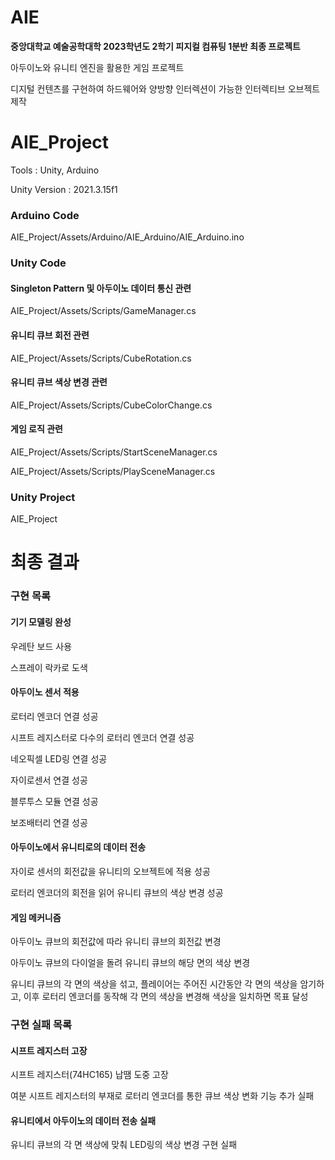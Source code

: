 # AIE

**중앙대학교 예술공학대학 2023학년도 2학기 피지컬 컴퓨팅 1분반 최종 프로젝트**

아두이노와 유니티 엔진을 활용한 게임 프로젝트

디지털 컨텐츠를 구현하여 하드웨어와 양방향 인터렉션이 가능한 인터렉티브 오브젝트 제작


# AIE_Project

Tools : Unity, Arduino

Unity Version : 2021.3.15f1

### Arduino Code

AIE_Project/Assets/Arduino/AIE_Arduino/AIE_Arduino.ino

### Unity Code

#### Singleton Pattern 및 아두이노 데이터 통신 관련

AIE_Project/Assets/Scripts/GameManager.cs

#### 유니티 큐브 회전 관련

AIE_Project/Assets/Scripts/CubeRotation.cs

#### 유니티 큐브 색상 변경 관련

AIE_Project/Assets/Scripts/CubeColorChange.cs

#### 게임 로직 관련

AIE_Project/Assets/Scripts/StartSceneManager.cs

AIE_Project/Assets/Scripts/PlaySceneManager.cs

### Unity Project

AIE_Project


# 최종 결과

### 구현 목록

#### 기기 모델링 완성

우레탄 보드 사용

스프레이 락카로 도색

#### 아두이노 센서 적용

로터리 엔코더 연결 성공

시프트 레지스터로 다수의 로터리 엔코더 연결 성공
 
네오픽셀 LED링 연결 성공

자이로센서 연결 성공

블루투스 모듈 연결 성공

보조배터리 연결 성공

#### 아두이노에서 유니티로의 데이터 전송

자이로 센서의 회전값을 유니티의 오브젝트에 적용 성공

로터리 엔코더의 회전을 읽어 유니티 큐브의 색상 변경 성공

#### 게임 메커니즘

아두이노 큐브의 회전값에 따라 유니티 큐브의 회전값 변경

아두이노 큐브의 다이얼을 돌려 유니티 큐브의 해당 면의 색상 변경

유니티 큐브의 각 면의 색상을 섞고, 플레이어는 주어진 시간동안 각 면의 색상을 암기하고, 이후 로터리 엔코더를 동작해 각 면의 색상을 변경해 색상을 일치하면 목표 달성



### 구현 실패 목록

#### 시프트 레지스터 고장

시프트 레지스터(74HC165) 납땜 도중 고장

여분 시프트 레지스터의 부재로 로터리 엔코더를 통한 큐브 색상 변화 기능 추가 실패

#### 유니티에서 아두이노의 데이터 전송 실패

유니티 큐브의 각 면 색상에 맞춰 LED링의 색상 변경 구현 실패